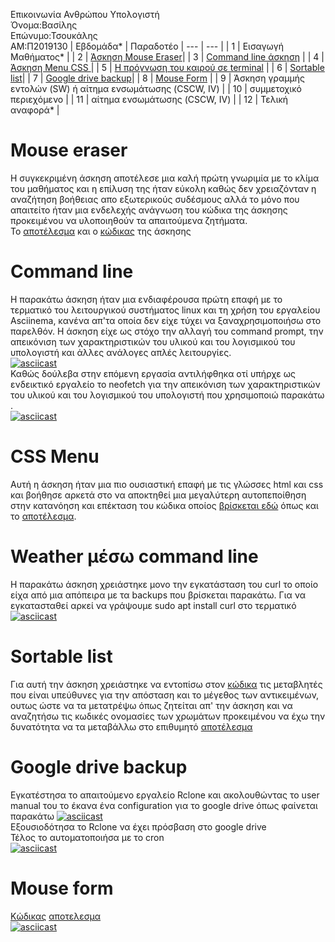 Επικοινωνία Ανθρώπου Υπολογιστή\
Όνομα:Βασίλης\
Επώνυμο:Τσουκάλης\
ΑΜ:Π2019130
| Εβδομάδα* | Παραδοτέο 
| --- | --- |
| 1 | Εισαγωγή Μαθήματος* |
| 2 | [Άσκηση Mouse Eraser](#Mouse-eraser)|
| 3 | [Command line άσκηση](#Comand-line) |
| 4 | [Άσκηση Menu CSS ](#CSS-Menu)|
| 5 | [Η πρόγνωση του καιρού σε terminal](#Weather-μέσω-command-line) |
| 6 | [Sortable list](#Sortable-list)|
| 7 | [Google drive backup](#Google-drive-backup)|
| 8 | [Mouse Form](#Mouse-form) |
| 9 | Άσκηση γραμμής εντολών (SW) ή αίτημα ενσωμάτωσης (CSCW, IV) |
| 10 | συμμετοχικό περιεχόμενο |
| 11 | αίτημα ενσωμάτωσης (CSCW, IV) |
| 12 | Τελική αναφορά* |
# Mouse eraser
Η συγκεκριμένη άσκηση αποτέλεσε μια καλή πρώτη γνωριμία με το κλίμα του μαθήματος και η επίλυση της ήταν εύκολη καθώς δεν χρειαζόνταν η αναζήτηση βοήθειας απο εξωτερικούς συδέσμους αλλά το μόνο που απαιτείτο ήταν μια ενδελεχής ανάγνωση του κώδικα της άσκησης προκειμένου να υλοποιηθούν τα απαιτούμενα ζητήματα.\
Το [αποτέλεσμα](https://5faae7dec7f8c000081bcd26--nostalgic-benz-13785e.netlify.app/remix/mouse-eraser/) και ο [κώδικας](https://github.com/vasilis22/site/blob/master/_remix/mouse-eraser.md) της άσκησης
# Command line 
Η παρακάτω άσκηση ήταν μια ενδιαφέρουσα πρώτη επαφή με το τερματικό του λειτουργικού συστήματος linux και τη χρήση του εργαλείου Asciinema, κανένα απ'τα οποία δεν είχε τύχει να ξαναχρησιμοποιήσω στο παρελθόν. Η άσκηση είχε ως στόχο την αλλαγή του command prompt, την απεικόνιση των χαρακτηριστικών του υλικού και του λογισμικού του υπολογιστή και άλλες ανάλογες απλές λειτουργίες.\
[![asciicast](https://asciinema.org/a/qZ68Nn9awJydTksRBqTDJF6Lc.svg)](https://asciinema.org/a/qZ68Nn9awJydTksRBqTDJF6Lc)\
Καθώς δούλεβα στην επόμενη εργασία αντιλήφθηκα οτί υπήρχε ως ενδεικτικό εργαλείο το neofetch για την απεικόνιση των χαρακτηριστικών του υλικού και του λογισμικού του υπολογιστή που χρησιμοποιώ παρακάτω .\
[![asciicast](https://asciinema.org/a/RscRwu7lpVqONdW835fHofcO2.svg)](https://asciinema.org/a/RscRwu7lpVqONdW835fHofcO2)
# CSS Menu
Αυτή η άσκηση ήταν μια πιο ουσιαστική επαφή με τις γλώσσες html και css και βοήθησε αρκετά στο να αποκτηθεί μια μεγαλύτερη αυτοπεποίθηση στην κατανόηση και επέκταση του κώδικα οποίος [βρίσκεται εδώ](https://github.com/vasilis22/site/blob/master/_remix/menu-css.md) όπως και το [αποτέλεσμα](https://5faae7dec7f8c000081bcd26--nostalgic-benz-13785e.netlify.app/remix/menu-css/).
# Weather μέσω command line 
Η παρακάτω άσκηση χρειάστηκε μονο την εγκατάσταση του curl το οποίο είχα από μια απόπειρα με τα backups που βρίσκεται παρακάτω. Για να εγκατασταθεί αρκεί να γράψουμε sudo apt install curl στο τερματικό
[![asciicast](https://asciinema.org/a/HWn2kDTTTJ9tJlys7aKJjDXTK.svg)](https://asciinema.org/a/HWn2kDTTTJ9tJlys7aKJjDXTK)
# Sortable list
Για αυτή την άσκηση χρειάστηκε να εντοπίσω στον [κώδικα](https://github.com/vasilis22/site/blob/master/_remix/sortable-list.md) τις μεταβλητές που είναι υπεύθυνες για την απόσταση και το μέγεθος των αντικειμένων, ουτως ώστε να τα μετατρέψω όπως ζητείται απ' την άσκηση και να αναζητήσω τις κωδικές ονομασίες των χρωμάτων προκειμένου να έχω την δυνατότητα να τα μεταβάλλω στο επιθυμητό [αποτέλεσμα](https://5fc6a3832c19d600077bc7d0--nostalgic-benz-13785e.netlify.app/remix/sortable-list/)
# Google drive backup
Εγκατέστησα το απαιτούμενο εργαλείο Rclone και ακολουθώντας το user manual του το έκανα ένα configuration για το google drive όπως φαίνεται παρακάτω
[![asciicast](https://asciinema.org/a/PutMAz1Qcj1K54lV8NWIWOHSA.svg)](https://asciinema.org/a/PutMAz1Qcj1K54lV8NWIWOHSA)\
Εξουσιοδότησα το Rclone να έχει πρόσβαση στο google drive\
Τέλος το αυτοματοποιήσα με το cron\
[![asciicast](https://asciinema.org/a/F6hTAQmvc8E5XGXihAKFI7EyJ.svg)](https://asciinema.org/a/F6hTAQmvc8E5XGXihAKFI7EyJ)
# Mouse form
[Κώδικας](https://github.com/vasilis22/site/blob/master/_remix/mouse-form.md)
[αποτελεσμα](https://5fc6a1e9e39e9900085fd683--nostalgic-benz-13785e.netlify.app/remix/mouse-form/)\
[![asciicast](https://asciinema.org/a/eOZvfuH316MXQqy4LOD5dIw0p.svg)](https://asciinema.org/a/eOZvfuH316MXQqy4LOD5dIw0p)

